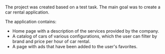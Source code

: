 The project was created based on a test task. The main goal was to create a car
rental application.

The application contains:

- Home page with a description of the services provided by the company.
- A catalog of cars of various configurations, which the user can filter by
  brand and price per hour of car rental.
- A page with ads that have been added to the user's favorites.
